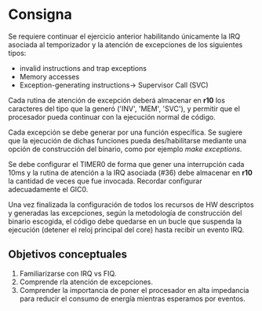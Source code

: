# Consigna

Se requiere continuar el ejercicio anterior habilitando únicamente la IRQ asociada al temporizador y la atención de excepciones de los siguientes tipos:

* invalid instructions and trap exceptions
* Memory accesses
* Exception-generating instructions-> Supervisor Call (SVC)

Cada rutina de atención de excepción deberá almacenar en __r10__ los caracteres del tipo que la generó ('INV', 'MEM', 'SVC'), y permitir que el procesador pueda continuar con la ejecución normal de código.

Cada excepción se debe generar por una función específica. Se sugiere que la ejecución de dichas funciones pueda des/habilitarse mediante una opción de construcción del binario, como por ejemplo _make exceptions_.

Se debe configurar el TIMER0 de forma que gener una interrupción cada 10ms y la rutina de atención a la IRQ asociada (#36) debe almacenar en __r10__ la cantidad de veces que fue invocada. Recordar configurar adecuadamente el GIC0.

Una vez finalizada la configuración de todos los recursos de HW descriptos y generadas las excepciones, según la metodología de construcción del binario escogida, el código debe quedarse en un bucle que suspenda la ejecución (detener el reloj principal del core) hasta recibir un evento IRQ.

## Objetivos conceptuales

1. Familiarizarse con IRQ vs FIQ.
2. Comprende rla atención de excepciones.
3. Comprender la importancia de poner el procesador en alta impedancia para reducir el consumo de energía mientras esperamos por eventos.